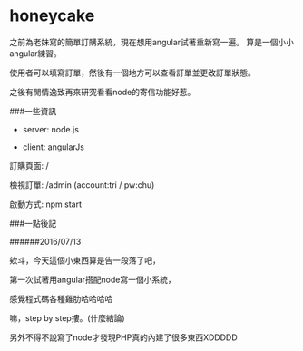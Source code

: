 # honeycake
之前為老妹寫的簡單訂購系統，現在想用angular試著重新寫一遍。
算是一個小小angular練習。

使用者可以填寫訂單，然後有一個地方可以查看訂單並更改訂單狀態。

之後有閒情逸致再來研究看看node的寄信功能好惹。

###一些資訊
- server: node.js

- client: angularJs


訂購頁面: /

檢視訂單: /admin (account:tri / pw:chu)

啟動方式: npm start


###一點後記

######2016/07/13

欸斗，今天這個小東西算是告一段落了吧，

第一次試著用angular搭配node寫一個小系統，

感覺程式碼各種雞肋哈哈哈哈

嘛，step by step摟。(什麼結論)

另外不得不說寫了node才發現PHP真的內建了很多東西XDDDDD

